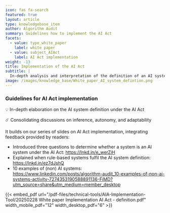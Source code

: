```yaml
---
icon: fas fa-search
featured: true
layout: article
type: knowledgebase_item
author: Algorithm Audit
summary: Guidelines how to implement the AI Act
facets:
  - value: type_white_paper
    label: white paper
  - value: subject_AIAct
    label: AI Act implementation
weight: -13
title: Implementation of the AI Act 
subtitle: |
  In-depth analysis and interpretation of the definition of an AI system as defined in the AI Act. 
image: /images/knowledge_base/White_paper_AI_system_defintion.png
---
```


### Guidelines for AI Act implementation

💡 In-depth elaboration on the AI system definition under the AI Act

☄️ Consolidating discussions on inference, autonomy, and adaptability

It builds on our series of slides on AI Act implementation, integrating feedback provided by readers:
- Introduced three questions to determine whether a system is an AI system under the AI Act: https://lnkd.in/e_werZiH
- Explained when rule-based systems fulfil the AI system definition: https://lnkd.in/ez7dJshQ
- 10 examples of (non) AI systems: https://www.linkedin.com/posts/algorithm-audit_10-examples-of-non-ai-systems-activity-7274353190588891136-FiMD?utm_source=share&utm_medium=member_desktop

{{< embed_pdf url="/pdf-files/technical-tools/AIA-Implementation-Tool/20250228 White paper Implementation AI Act - definition.pdf" width_mobile_pdf="12" width_desktop_pdf="6" >}}